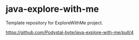 # java-explore-with-me
Template repository for ExploreWithMe project.

https://github.com/Podystal-byte/java-explore-with-me/pull/4

